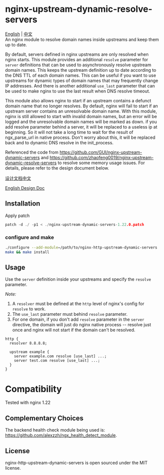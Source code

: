 # nginx-upstream-dynamic-resolve-servers

[English](./README.md)  |  [中文](./README.cn.md)  
An nginx module to resolve domain names inside upstreams and keep them up to date.

By default, servers defined in nginx upstreams are only resolved when nginx starts. This module provides an additional `resolve` parameter for `server` definitions that can be used to asynchronously resolve upstream domain names. This keeps the upstream definition up to date according to the DNS TTL of each domain names. This can be useful if you want to use upstreams for dynamic types of domain names that may frequently change IP addresses. And there is another additional `use_last` parameter that can be used to make nginx to use the last result when DNS resolve timeout.

This module also allows nginx to start if an upstream contains a defunct domain name that no longer resolves. By default, nginx will fail to start if an upstream server contains an unresolvable domain name. With this module, nginx is still allowed to start with invalid domain names, but an error will be logged and the unresolvable domain names will be marked as down. if you add resolve parameter behind a server, it will be replaced to a useless ip at beginning. So it will not take a long time to wait for the result of ngx_parse_url in native process. Don't worry about this, it will be replaced back and to dynamic DNS resolve in the init_process.

Referenced the code from https://github.com/GUI/nginx-upstream-dynamic-servers and https://github.com/zhaofeng0019/nginx-upstream-dynamic-resolve-servers to resolve some memory usage issues. For details, please refer to the design document below.

 [设计文档中文](./doc/nginx_dynamic_server.md)

 [English Design Doc](./doc/nginx_dynamic_server_EN.md)

## Installation

Apply patch

```c
patch -d ./ -p1 < ./nginx-upstream-dynamic-servers-1.22.0.patch
```

### configure and make
```sh
./configure --add-module=/path/to/nginx-http-upstream-dynamic-servers
make && make install
```


## Usage

Use the `server` definition inside your upstreams and specify the `resolve` parameter.

*Note:* 

1. A `resolver` must be defined at the `http` level of nginx's config for `resolve` to work.  
2. The `use_last` parameter must behind `resolve` parameter.  
3. For one domain, if you don't add `resolve` parameter in the `server` directive, the domain will just do nginx native process -- resolve just once and nginx will not start if the domain can't be resolved.

```
http {
  resolver 8.8.8.8;

  upstream example {
    server example.com resolve [use_last] ...;
    server test.com resolve [use_last] ...;
  }
}
```

# Compatibility

Tested with nginx 1.22

## Complementary Choices

The backend health check module being used is: https://github.com/alexzzh/ngx_health_detect_module.

## License

nginx-http-upstream-dynamic-servers is open sourced under the MIT license.
